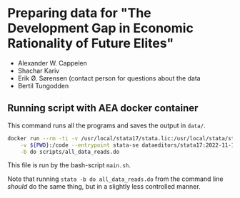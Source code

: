 # Preparing data for "The Development Gap in Economic Rationality of Future Elites"

- Alexander W. Cappelen
- Shachar Kariv
- Erik Ø. Sørensen (contact person for questions about the data
- Bertil Tungodden




## Running script with AEA docker container

This command runs all the programs and saves the output in `data/`.

```sh
docker run --rm -ti -v /usr/local/stata17/stata.lic:/usr/local/stata/stata.lic \
    -v ${PWD}:/code --entrypoint stata-se dataeditors/stata17:2022-11-15 \
    -b do scripts/all_data_reads.do
```

This file is run by the bash-script `main.sh`.

Note that running `stata -b do all_data_reads.do` from the command line
*should* do the same thing, but in a slightly less controlled manner.
